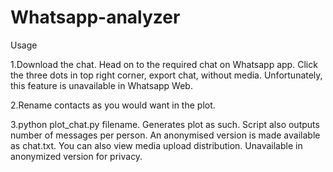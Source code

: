 # Whatsapp-analyzer

Usage

1.Download the chat. Head on to the required chat on Whatsapp app. Click the three dots in top right corner, export chat, without media. Unfortunately, this feature is unavailable in Whatsapp Web.

2.Rename contacts as you would want in the plot.

3.python plot_chat.py filename. Generates plot as such. Script also outputs number of messages per person. An anonymised version is made available as chat.txt.
You can also view media upload distribution. Unavailable in anonymized version for privacy.

